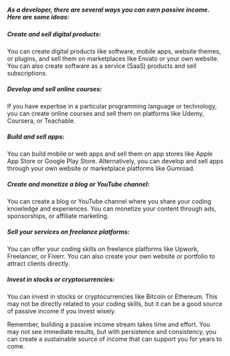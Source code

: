 ##### As a developer, there are several ways you can earn passive income. Here are some ideas:

##### Create and sell digital products: 

You can create digital products like software, mobile apps, website themes, or plugins, and sell them on marketplaces like Envato or your own website. You can also create software as a service (SaaS) products and sell subscriptions.

##### Develop and sell online courses: 
 
 If you have expertise in a particular programming language or technology, you can create online courses and sell them on platforms like Udemy, Coursera, or Teachable.

##### Build and sell apps: 

You can build mobile or web apps and sell them on app stores like Apple App Store or Google Play Store. Alternatively, you can develop and sell apps through your own website or marketplace platforms like Gumroad.

##### Create and monetize a blog or YouTube channel: 

You can create a blog or YouTube channel where you share your coding knowledge and experiences. You can monetize your content through ads, sponsorships, or affiliate marketing.

##### Sell your services on freelance platforms: 

You can offer your coding skills on freelance platforms like Upwork, Freelancer, or Fiverr. You can also create your own website or portfolio to attract clients directly.

##### Invest in stocks or cryptocurrencies: 

You can invest in stocks or cryptocurrencies like Bitcoin or Ethereum. This may not be directly related to your coding skills, but it can be a good source of passive income if you invest wisely.

Remember, building a passive income stream takes time and effort. You may not see immediate results, but with persistence and consistency, you can create a sustainable source of income that can support you for years to come.
